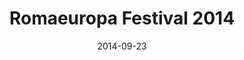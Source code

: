 ---
title: Romaeuropa Festival 2014
description: Romaeuropa is one of the most prestigious institutions in Italy and Europe for the diffusion of contemporary art, theatre, dance and music. I co-designed the end-to-end process of the first responsive Romaeuropa website.
client: Romaeuropa
skills:
  - User Experience
  - User Interface
date: 2014-09-23
finished: true
permalink: false
thumbnail: src/static/work/romaeuropa-2014.jpg
eleventyExcludeFromCollections: true
---